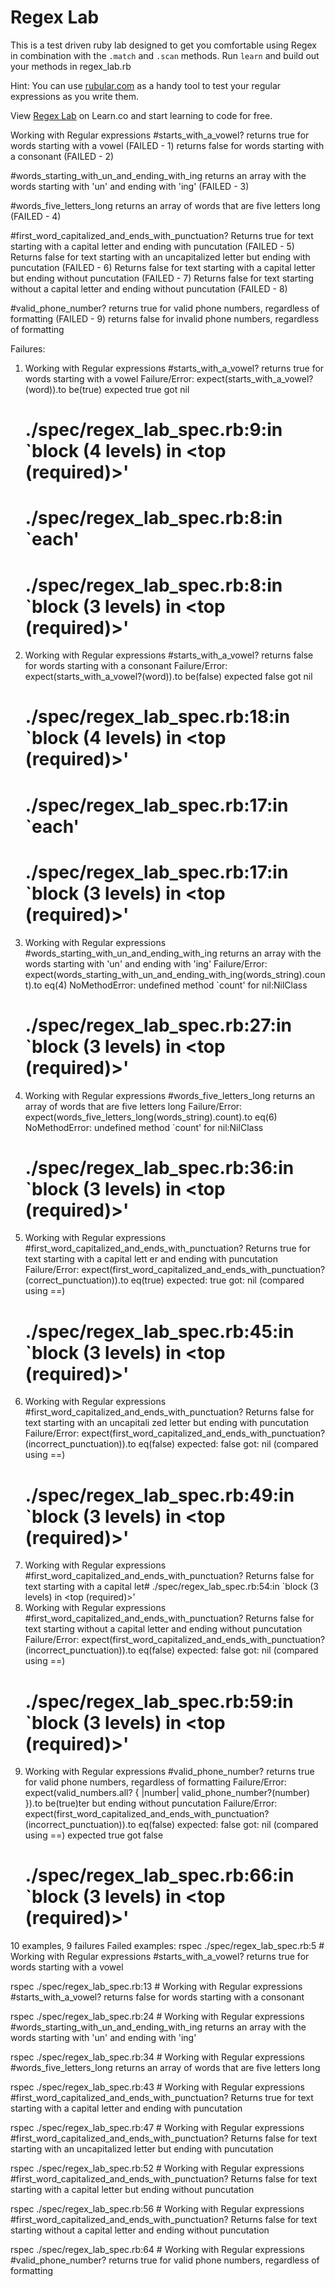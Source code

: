 
# Regex Lab

This is a test driven ruby lab designed to get you comfortable using Regex in combination with the `.match` and `.scan` methods. Run `learn` and build out your methods in regex_lab.rb

Hint: You can use <a href='https://rubular.com' title='Rubular'>rubular.com</a> as a handy tool to test your regular expressions as you write them.

<p data-visibility='hidden'>View <a href='https://learn.co/lessons/regex-lab' title='Regex Lab'>Regex Lab</a> on Learn.co and start learning to code for free.</p>

Working with Regular expressions
  #starts_with_a_vowel?
    returns true for words starting with a vowel (FAILED - 1)
    returns false for words starting with a consonant (FAILED - 2)

  #words_starting_with_un_and_ending_with_ing
    returns an array with the words starting with 'un' and ending with 'ing' (FAILED - 3)

  #words_five_letters_long
    returns an array of words that are five letters long (FAILED - 4)

  #first_word_capitalized_and_ends_with_punctuation?
    Returns true for text starting with a capital letter and ending with puncutation (FAILED - 5)
    Returns false for text starting with an uncapitalized letter but ending with puncutation (FAILED - 6)
    Returns false for text starting with a capital letter but ending without puncutation (FAILED - 7)
    Returns false for text starting without a capital letter and ending without puncutation (FAILED - 8)

  #valid_phone_number?
    returns true for valid phone numbers, regardless of formatting (FAILED - 9)
    returns false for invalid phone numbers, regardless of formatting

Failures:
  1) Working with Regular expressions #starts_with_a_vowel? returns true for words starting with a vowel
     Failure/Error: expect(starts_with_a_vowel?(word)).to be(true)
       expected true
            got nil
     # ./spec/regex_lab_spec.rb:9:in `block (4 levels) in <top (required)>'
     # ./spec/regex_lab_spec.rb:8:in `each'
     # ./spec/regex_lab_spec.rb:8:in `block (3 levels) in <top (required)>'
  2) Working with Regular expressions #starts_with_a_vowel? returns false for words starting with a consonant
     Failure/Error: expect(starts_with_a_vowel?(word)).to be(false)
       expected false
            got nil
     # ./spec/regex_lab_spec.rb:18:in `block (4 levels) in <top (required)>'
     # ./spec/regex_lab_spec.rb:17:in `each'
     # ./spec/regex_lab_spec.rb:17:in `block (3 levels) in <top (required)>'
  3) Working with Regular expressions #words_starting_with_un_and_ending_with_ing returns an array with the words starting with 'un' and ending with 'ing'
     Failure/Error: expect(words_starting_with_un_and_ending_with_ing(words_string).count).to eq(4)
NoMethodError:
       undefined method `count' for nil:NilClass
     # ./spec/regex_lab_spec.rb:27:in `block (3 levels) in <top (required)>'
  4) Working with Regular expressions #words_five_letters_long returns an array of words that are five letters long
     Failure/Error: expect(words_five_letters_long(words_string).count).to eq(6)
     NoMethodError:
       undefined method `count' for nil:NilClass
     # ./spec/regex_lab_spec.rb:36:in `block (3 levels) in <top (required)>'
  5) Working with Regular expressions #first_word_capitalized_and_ends_with_punctuation? Returns true for text starting with a capital lett
er and ending with puncutation
     Failure/Error: expect(first_word_capitalized_and_ends_with_punctuation?(correct_punctuation)).to eq(true)
     expected: true
            got: nil
       (compared using ==)
     # ./spec/regex_lab_spec.rb:45:in `block (3 levels) in <top (required)>'
  6) Working with Regular expressions #first_word_capitalized_and_ends_with_punctuation? Returns false for text starting with an uncapitali
zed letter but ending with puncutation
     Failure/Error: expect(first_word_capitalized_and_ends_with_punctuation?(incorrect_punctuation)).to eq(false)
       expected: false
            got: nil
            (compared using ==)
     # ./spec/regex_lab_spec.rb:49:in `block (3 levels) in <top (required)>'
  7) Working with Regular expressions #first_word_capitalized_and_ends_with_punctuation? Returns false for text starting with a capital let# ./spec/regex_lab_spec.rb:54:in `block (3 levels) in <top (required)>'
  8) Working with Regular expressions #first_word_capitalized_and_ends_with_punctuation? Returns false for text starting without a capital letter and ending without puncutation
     Failure/Error: expect(first_word_capitalized_and_ends_with_punctuation?(incorrect_punctuation)).to eq(false)
       expected: false
            got: nil
       (compared using ==)
     # ./spec/regex_lab_spec.rb:59:in `block (3 levels) in <top (required)>'
  9) Working with Regular expressions #valid_phone_number? returns true for valid phone numbers, regardless of formatting
     Failure/Error: expect(valid_numbers.all? { |number| valid_phone_number?(number) }).to be(true)ter but ending without puncutation
     Failure/Error: expect(first_word_capitalized_and_ends_with_punctuation?(incorrect_punctuation)).to eq(false)
       expected: false
            got: nil
       (compared using ==)
    expected true
            got false
     # ./spec/regex_lab_spec.rb:66:in `block (3 levels) in <top (required)>'

10 examples, 9 failures
Failed examples:
rspec ./spec/regex_lab_spec.rb:5 # Working with Regular expressions #starts_with_a_vowel? returns true for words starting with a vowel

rspec ./spec/regex_lab_spec.rb:13 # Working with Regular expressions #starts_with_a_vowel? returns false for words starting with a consonant

rspec ./spec/regex_lab_spec.rb:24 # Working with Regular expressions #words_starting_with_un_and_ending_with_ing returns an array with the words starting with 'un' and ending with 'ing'

rspec ./spec/regex_lab_spec.rb:34 # Working with Regular expressions #words_five_letters_long returns an array of words that are five letters long

rspec ./spec/regex_lab_spec.rb:43 # Working with Regular expressions #first_word_capitalized_and_ends_with_punctuation? Returns true for text starting with a capital letter and ending with puncutation

rspec ./spec/regex_lab_spec.rb:47 # Working with Regular expressions #first_word_capitalized_and_ends_with_punctuation? Returns false for text starting with an uncapitalized letter but ending with puncutation

rspec ./spec/regex_lab_spec.rb:52 # Working with Regular expressions #first_word_capitalized_and_ends_with_punctuation? Returns false for text starting with a capital letter but ending without puncutation

rspec ./spec/regex_lab_spec.rb:56 # Working with Regular expressions #first_word_capitalized_and_ends_with_punctuation? Returns false for text starting without a capital letter and ending without puncutation

rspec ./spec/regex_lab_spec.rb:64 # Working with Regular expressions #valid_phone_number? returns true for valid phone numbers, regardless of formatting
